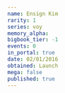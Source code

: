 ```yaml
---
name: Ensign Kim
rarity: 1
series: voy
memory_alpha:
bigbook_tier: -1
events: 0
in_portal: true
date: 02/01/2016
obtained: Launch
mega: false
published: true
---
```




